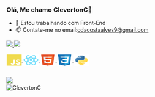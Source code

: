 ### Olá, Me chamo ClevertonC👋




- 🔭 Estou trabalhando com Front-End 
- 📫 Contate-me no email:cdacostaalves9@gmail.com 

<div>
  <a href="https://github.com/ClevertonC">
  <img height="180em" src="https://github-readme-stats.vercel.app/api?username=ClevertonC&show_icons=true&theme=dark&include_all_commits=true&count_private=true"/>
  <img height="180em" src="https://github-readme-stats.vercel.app/api/top-langs/?username=ClevertonC&layout=compact&langs_count=7&theme=dark"/>
</div>
  
  <div style="display: inline_block"><br>
  <img align="center" alt="Cle-Js" height="30" width="40" src="https://raw.githubusercontent.com/devicons/devicon/master/icons/javascript/javascript-plain.svg">
  <img align="center" alt="Cle-React" height="30" width="40" src="https://raw.githubusercontent.com/devicons/devicon/master/icons/react/react-original.svg">
  <img align="center" alt="Cle-HTML" height="30" width="40" src="https://raw.githubusercontent.com/devicons/devicon/master/icons/html5/html5-original.svg">
  <img align="center" alt="Cle-CSS" height="30" width="40" src="https://raw.githubusercontent.com/devicons/devicon/master/icons/css3/css3-original.svg">
  <img align="center" alt="Cle-Python" height="30" width="40" src="https://raw.githubusercontent.com/devicons/devicon/master/icons/python/python-original.svg">
    
  
</div>
  
  ##
  
  <div> 
  <a href="https://www.linkedin.com/in/devcleverton/-45875016a" target="_blank"><img src="https://img.shields.io/badge/-LinkedIn-%230077B5?style=for-the-badge&logo=linkedin&logoColor=white" target="_blank"></a> 
 
</div>
  <div>
      <img src="https://komarev.com/ghpvc/?username=ClevertonC&color=green" alt="ClevertonC" /> 
  </div>


                                                                                                                                      
